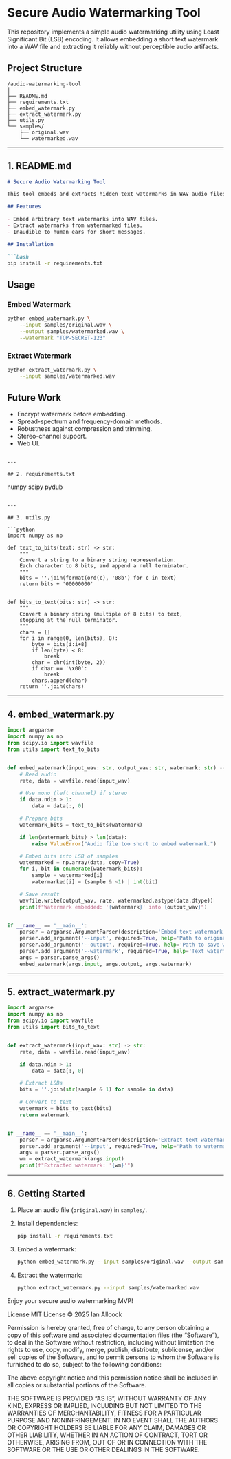# Secure Audio Watermarking Tool

This repository implements a simple audio watermarking utility using Least Significant Bit (LSB) encoding. It allows embedding a short text watermark into a WAV file and extracting it reliably without perceptible audio artifacts.

## Project Structure

```
/audio-watermarking-tool
│
├── README.md
├── requirements.txt
├── embed_watermark.py
├── extract_watermark.py
├── utils.py
└── samples/
    ├── original.wav
    └── watermarked.wav
```

---

## 1. README.md

````markdown
# Secure Audio Watermarking Tool

This tool embeds and extracts hidden text watermarks in WAV audio files using LSB encoding.

## Features

- Embed arbitrary text watermarks into WAV files.
- Extract watermarks from watermarked files.
- Inaudible to human ears for short messages.

## Installation

```bash
pip install -r requirements.txt
````

## Usage

### Embed Watermark

```bash
python embed_watermark.py \
    --input samples/original.wav \
    --output samples/watermarked.wav \
    --watermark "TOP-SECRET-123"
```

### Extract Watermark

```bash
python extract_watermark.py \
    --input samples/watermarked.wav
```

## Future Work

* Encrypt watermark before embedding.
* Spread-spectrum and frequency-domain methods.
* Robustness against compression and trimming.
* Stereo-channel support.
* Web UI.

```

---

## 2. requirements.txt

```

numpy scipy pydub

````

---

## 3. utils.py

```python
import numpy as np

def text_to_bits(text: str) -> str:
    """
    Convert a string to a binary string representation.
    Each character to 8 bits, and append a null terminator.
    """
    bits = ''.join(format(ord(c), '08b') for c in text)
    return bits + '00000000'


def bits_to_text(bits: str) -> str:
    """
    Convert a binary string (multiple of 8 bits) to text,
    stopping at the null terminator.
    """
    chars = []
    for i in range(0, len(bits), 8):
        byte = bits[i:i+8]
        if len(byte) < 8:
            break
        char = chr(int(byte, 2))
        if char == '\x00':
            break
        chars.append(char)
    return ''.join(chars)
````

---

## 4. embed\_watermark.py

```python
import argparse
import numpy as np
from scipy.io import wavfile
from utils import text_to_bits


def embed_watermark(input_wav: str, output_wav: str, watermark: str) -> None:
    # Read audio
    rate, data = wavfile.read(input_wav)

    # Use mono (left channel) if stereo
    if data.ndim > 1:
        data = data[:, 0]

    # Prepare bits
    watermark_bits = text_to_bits(watermark)

    if len(watermark_bits) > len(data):
        raise ValueError("Audio file too short to embed watermark.")

    # Embed bits into LSB of samples
    watermarked = np.array(data, copy=True)
    for i, bit in enumerate(watermark_bits):
        sample = watermarked[i]
        watermarked[i] = (sample & ~1) | int(bit)

    # Save result
    wavfile.write(output_wav, rate, watermarked.astype(data.dtype))
    print(f"Watermark embedded: '{watermark}' into {output_wav}")


if __name__ == '__main__':
    parser = argparse.ArgumentParser(description='Embed text watermark into WAV file')
    parser.add_argument('--input', required=True, help='Path to original WAV')
    parser.add_argument('--output', required=True, help='Path to save watermarked WAV')
    parser.add_argument('--watermark', required=True, help='Text watermark')
    args = parser.parse_args()
    embed_watermark(args.input, args.output, args.watermark)
```

---

## 5. extract\_watermark.py

```python
import argparse
import numpy as np
from scipy.io import wavfile
from utils import bits_to_text


def extract_watermark(input_wav: str) -> str:
    rate, data = wavfile.read(input_wav)

    if data.ndim > 1:
        data = data[:, 0]

    # Extract LSBs
    bits = ''.join(str(sample & 1) for sample in data)

    # Convert to text
    watermark = bits_to_text(bits)
    return watermark


if __name__ == '__main__':
    parser = argparse.ArgumentParser(description='Extract text watermark from WAV file')
    parser.add_argument('--input', required=True, help='Path to watermarked WAV')
    args = parser.parse_args()
    wm = extract_watermark(args.input)
    print(f"Extracted watermark: '{wm}'")
```

---

## 6. Getting Started

1. Place an audio file (`original.wav`) in `samples/`.
2. Install dependencies:

   ```bash
   pip install -r requirements.txt
   ```
3. Embed a watermark:

   ```bash
   python embed_watermark.py --input samples/original.wav --output samples/watermarked.wav --watermark "TOP-SECRET-123"
   ```
4. Extract the watermark:

   ```bash
   python extract_watermark.py --input samples/watermarked.wav
   ```

Enjoy your secure audio watermarking MVP!


License
MIT License © 2025 Ian Allcock

Permission is hereby granted, free of charge, to any person obtaining a copy
of this software and associated documentation files (the “Software”), to deal
in the Software without restriction, including without limitation the rights
to use, copy, modify, merge, publish, distribute, sublicense, and/or sell
copies of the Software, and to permit persons to whom the Software is
furnished to do so, subject to the following conditions:

The above copyright notice and this permission notice shall be included in
all copies or substantial portions of the Software.

THE SOFTWARE IS PROVIDED “AS IS”, WITHOUT WARRANTY OF ANY KIND, EXPRESS OR
IMPLIED, INCLUDING BUT NOT LIMITED TO THE WARRANTIES OF MERCHANTABILITY,
FITNESS FOR A PARTICULAR PURPOSE AND NONINFRINGEMENT. IN NO EVENT SHALL THE
AUTHORS OR COPYRIGHT HOLDERS BE LIABLE FOR ANY CLAIM, DAMAGES OR OTHER
LIABILITY, WHETHER IN AN ACTION OF CONTRACT, TORT OR OTHERWISE, ARISING
FROM, OUT OF OR IN CONNECTION WITH THE SOFTWARE OR THE USE OR OTHER
DEALINGS IN THE SOFTWARE.
